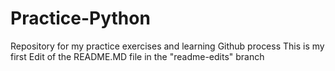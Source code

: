 # Practice-Python
Repository for my practice exercises and learning Github process
This is my first Edit of the README.MD file in the "readme-edits" branch
